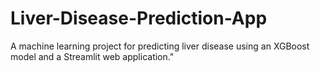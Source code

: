 # Liver-Disease-Prediction-App
A machine learning project for predicting liver disease using an XGBoost model and a Streamlit web application."
